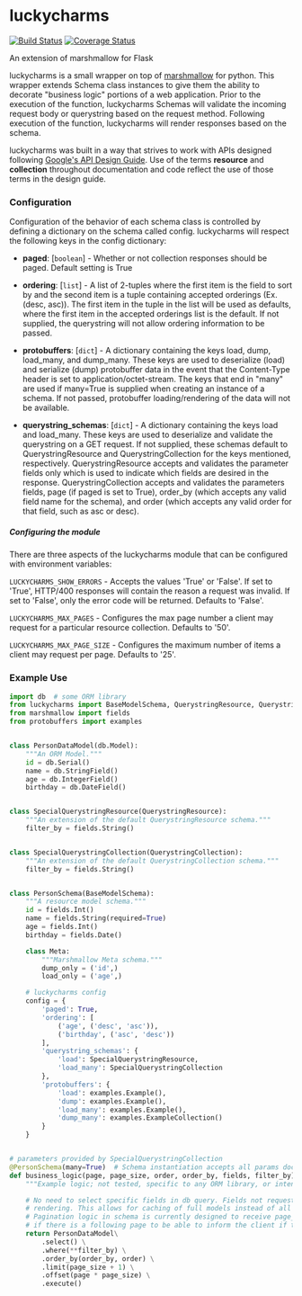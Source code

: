 # luckycharms
[![Build Status](https://travis-ci.org/justin-richert/luckycharms.svg?branch=master)](https://travis-ci.org/justin-richert/luckycharms)
[![Coverage Status](https://coveralls.io/repos/github/justin-richert/luckycharms/badge.svg)](https://coveralls.io/github/justin-richert/luckycharms)

An extension of marshmallow for Flask

luckycharms is a small wrapper on top of [marshmallow](https://github.com/marshmallow-code/marshmallow) for python. This wrapper extends Schema class instances to give them the ability to decorate "business logic" portions of a web application. Prior to the execution of the function, luckycharms Schemas will validate the incoming request body or querystring based on the request method. Following execution of the function, luckycharms will render responses based on the schema.

luckycharms was built in a way that strives to work with APIs designed following [Google's API Design Guide](https://cloud.google.com/apis/design). Use of the terms **resource** and **collection** throughout documentation and code reflect the use of those terms in the design guide.

### Configuration
Configuration of the behavior of each schema class is controlled by defining a dictionary on the schema called config. luckycharms will respect the following keys in the config dictionary:
- **paged**: [`boolean`] - Whether or not collection responses should be paged. Default setting is True

- **ordering**: [`list`] - A list of 2-tuples where the first item is the field to sort by and the second item is a tuple containing accepted orderings (Ex. (desc, asc)). The first item in the tuple in the list will be used as defaults, where the first item in the accepted orderings list is the default. If not supplied, the querystring will not allow ordering information to be passed.

- **protobuffers**: [`dict`] - A dictionary containing the keys load, dump, load_many, and dump_many. These keys are used to deserialize (load) and serialize (dump) protobuffer data in the event that the Content-Type header is set to application/octet-stream. The keys that end in "many" are used if many=True is supplied when creating an instance of a schema. If not passed, protobuffer loading/rendering of the data will not be available.

- **querystring_schemas**: [`dict`] - A dictionary containing the keys load and load_many. These keys are used to deserialize and validate the querystring on a GET request. If not supplied, these schemas default to QuerystringResource and QuerystringCollection for the keys mentioned, respectively. QuerystringResource accepts and validates the parameter fields only which is used to indicate which fields are desired in the response. QuerystringCollection accepts and validates the parameters fields, page (if paged is set to True), order_by (which accepts any valid field name for the schema), and order (which accepts any valid order for that field, such as asc or desc).


##### Configuring the module
There are three aspects of the luckycharms module that can be configured with environment variables:

`LUCKYCHARMS_SHOW_ERRORS` - Accepts the values 'True' or 'False'. If set to 'True', HTTP/400 responses will contain the reason a request was invalid. If set to 'False', only the error code will be returned. Defaults to 'False'.

`LUCKYCHARMS_MAX_PAGES` - Configures the max page number a client may request for a particular resource collection. Defaults to '50'.

`LUCKYCHARMS_MAX_PAGE_SIZE` - Configures the maximum number of items a client may request per page. Defaults to '25'.


### Example Use
```python
import db  # some ORM library
from luckycharms import BaseModelSchema, QuerystringResource, QuerystringCollection
from marshmallow import fields
from protobuffers import examples


class PersonDataModel(db.Model):
    """An ORM Model."""
    id = db.Serial()
    name = db.StringField()
    age = db.IntegerField()
    birthday = db.DateField()


class SpecialQuerystringResource(QuerystringResource):
    """An extension of the default QuerystringResource schema."""
    filter_by = fields.String()


class SpecialQuerystringCollection(QuerystringCollection):
    """An extension of the default QuerystringCollection schema."""
    filter_by = fields.String()


class PersonSchema(BaseModelSchema):
    """A resource model schema."""
    id = fields.Int()
    name = fields.String(required=True)
    age = fields.Int()
    birthday = fields.Date()

    class Meta:
        """Marshmallow Meta schema."""
        dump_only = ('id',)
        load_only = ('age',)

    # luckycharms config
    config = {
        'paged': True,
        'ordering': [
            ('age', ('desc', 'asc')),
            ('birthday', ('asc', 'desc'))
        ],
        'querystring_schemas': {
            'load': SpecialQuerystringResource,
            'load_many': SpecialQuerystringCollection
        },
        'protobuffers': {
            'load': examples.Example(),
            'dump': examples.Example(),
            'load_many': examples.Example(),
            'dump_many': examples.ExampleCollection()
        }
    }


# parameters provided by SpecialQuerystringCollection
@PersonSchema(many=True)  # Schema instantiation accepts all params documented by marshmallow.
def business_logic(page, page_size, order, order_by, fields, filter_by):
    """Example logic; not tested, specific to any ORM library, or intended for real use."""

    # No need to select specific fields in db query. Fields not requested will be removed during
    # rendering. This allows for caching of full models instead of all the combinations possible.
    # Pagination logic in schema is currently designed to receive page_size + 1 objects
    # if there is a following page to be able to inform the client if there is a next page.
    return PersonDataModel\
        .select() \
        .where(**filter_by) \
        .order_by(order_by, order) \
        .limit(page_size + 1) \
        .offset(page * page_size) \
        .execute()
```
